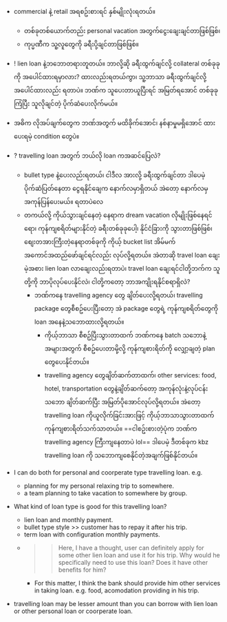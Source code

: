- commercial နဲ့ retail အရစဥ်းစားရင် နှစ်မျိုးလုံးရတယ်။ 
	- တစ်ခုတစ်ယောက်တည်း personal vacation အတွက်ငွေးချေးချင်တာဖြစ်ဖြစ်၊ 
	- ကုပ္မဏီက သူ့လူတွေကို ခရီးပို့ချင်တာဖြစ်ဖြစ်။ 
- ! lien loan နဲ့ဘဘောတရားတူတယ်။ ဘာလို့ဆို ခရီးထွက်ချင်လို့ collateral တစ်ခုခုကို အပေါင်ထားရမှာလား? ထားလည်းရတယ်ကွာ၊ သူ့ဘာသာ ခရီးထွက်ချင်လို့ အပေါင်ထားလည်း ရတာပဲ။ ဘဏ်က သူပေးတာယူပြီးရင် အမြတ်ရအောင် တစ်ခုခုကြံပြီး သူလိုချင်တဲ့ ပိုက်ဆံပေးလိုက်မယ်။ 
- အဓိက လိုအပ်ချက်တွေက ဘဏ်အတွက် မထိခိုက်အောင်၊ နစ်နာမှုမရှိအောင် ထားပေးရမဲ့ condition တွေပဲ။ 
- ? travelling loan အတွက် ဘယ်လို loan ကအဆင်ပြေလဲ? 
	- bullet type နဲ့ပေးလည်းရတယ်၊ ငါဒီလ အားလို့ ခရီးထွက်ချင်တာ ဒါပေမဲ့ ပိုက်ဆံပြတ်နေတာ ငွေရနိုင်ချေက နောက်လမှာရှိတယ် အဲတော့ နောက်လမှ အကုန်ပြန်ပေးမယ်။ ရတာပဲလေ
	- တကယ်လို့ ကိုယ်သွားချင်နေတဲ့ နေရာက dream vacation လိုမျိုးဖြစ်နေရင်ရော၊ ကုန်ကျစရိတ်များနိုင်တဲ့ ခရီးတစ်ခုခုပေါ့၊ နိုင်ငံခြားကို သွားတာဖြစ်ဖြစ်၊ စျေးတအားကြီးတဲ့နေရာတစ်ခုကို ကိုယ့် bucket list အိမ်မက် အကောင်အထည်ဖော်ချင်ရင်လည်း လုပ်လို့ရတယ်။ အဲတာဆို travel loan ချေးမဲ့အစား lien loan လာချေးလည်းရတာပဲ၊ travel loan ချေးရင်ငါတို့ဘက်က သူတို့ကို ဘာပိုလုပ်ပေးနိုင်လဲ၊ ငါတို့ကတော့ ဘာအကျိုးရနိုင်စရာရှိလဲ? 
		- ဘဏ်ကနေ travelling agency တွေ ချိတ်ပေးလို့ရတယ်၊ travelling package တွေစီစဥ်ပေးပြီးတော့ အဲ package တွေရဲ့ ကုန်ကျစရိတ်တွေကို loan အနေနဲ့သဘောထားလို့ရတယ်။ 
			- ကိုယ့်ဘာသာ စီစဥ်ပြီးသွားတာထက် ဘဏ်ကနေ batch သဘောနဲ့ အများအတွက် စီစဥ်ပေးတာမို့လို့ ကုန်ကျစားရိတ်ကို လျှော့ချတဲ့ plan တွေပေးနိုင်တယ်။ 
			- travelling agency တွေချိတ်ဆက်တာထက်၊ other services: food, hotel, transportation တွေနဲ့ချိတ်ဆက်တော့ အကုန်လုံးနဲ့လုပ်ငန်းသဘော ချိတ်ဆက်ပြီး အမြတ်ပိုအောင်လုပ်လို့ရတယ်။ အဲတော့ travelling loan ကိုယူလိုက်ခြင်းအားဖြင့် ကိုယ့်ဘာသာသွားတာထက် ကုန်ကျစားရိတ်သက်သာတယ်။ ==ငါစဥ်းစားတဲ့ပုံက ဘဏ်က travelling agency ကြီးကျနေတာပဲ lol== ဒါပေမဲ့ ဒီတစ်ခုက kbz travelling loan ကို သဘောကျစေနိုင်တဲ့အချက်ဖြစ်နိုင်တယ်။ 

- I can do both for personal and coorperate type travelling loan. e.g.
	- planning for my personal relaxing trip to somewhere. 
	- a team planning to take vacation to somewhere by group. 
- What kind of loan type is good for this travelling loan?
	- lien loan and monthly payment. 
	- bullet type style >> customer has to repay it after his trip. 
	- term loan with configuration monthly payments. 
	- >> Here, I have a thought, user can definitely apply for some other lien loan and use it for his trip. Why would he specifically need to use this loan? Does it have other benefits for him?
		- For this matter, I think the bank should provide him other services in taking loan. e.g. food, acomodation providing in his trip. 
- travelling loan may be lesser amount than you can borrow with lien loan or other personal loan or coorperate loan. 
